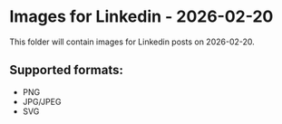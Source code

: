# Images for Linkedin - 2026-02-20

This folder will contain images for Linkedin posts on 2026-02-20.

## Supported formats:
- PNG
- JPG/JPEG
- SVG

